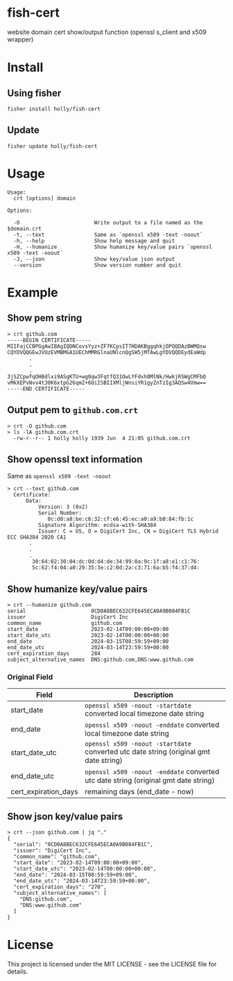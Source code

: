 # fish-cert
website domain cert show/output function (openssl s_client and x509 wrapper)

# Install

## Using fisher

```
fisher install holly/fish-cert
```

## Update

```
fisher update holly/fish-cert
```

# Usage

```
Usage:
  crt [options] domain

Options:

  -O                        Write output to a file named as the $domain.crt
  -t, --text                Same as `openssl x509 -text -noout`
  -h, --help                Show help message and quit
  -H, --humanize            Show humanize key/value pairs `openssl x509 -text -noout`
  -J, --json                Show key/value json output
  --version                 Show version number and quit
```

# Example

## Show pem string

```
> crt github.com
-----BEGIN CERTIFICATE-----
MIIFajCCBPGgAwIBAgIQDNCovsYyz+ZF7KCpsIT7HDAKBggqhkjOPQQDAzBWMQsw
CQYDVQQGEwJVUzEVMBMGA1UEChMMRGlnaUNlcnQgSW5jMTAwLgYDVQQDEydEaWdp
       .
       .
       .
3jSZCpwfqOHBdlxi9ASgKTU+wg0qw3FqtfQ31OwLYFdxh0MlNk/HwkjRSWgCMFbQ
vMkXEPvNvv4t30K6xtpG26qmZ+6OiISBIIXMljWnsiYR1gyZnTzIg3AQSw4Vmw==
-----END CERTIFICATE-----
```

## Output pem to `github.com.crt`

```
> crt -O github.com
> ls -lA github.com.crt
  -rw-r--r-- 1 holly holly 1939 Jun  4 21:05 github.com.crt
```

## Show openssl text information

Same as `openssl x509 -text -noout`

```
> crt --text github.com
  Certificate:
      Data:
          Version: 3 (0x2)
          Serial Number:
             0c:d0:a8:be:c6:32:cf:e6:45:ec:a0:a9:b0:84:fb:1c
          Signature Algorithm: ecdsa-with-SHA384
          Issuer: C = US, O = DigiCert Inc, CN = DigiCert TLS Hybrid ECC SHA384 2020 CA1
       .
       .
       .
        30:64:02:30:04:dc:0d:d4:de:34:99:0a:9c:1f:a8:e1:c1:76:
        5c:62:f4:04:a0:29:35:3e:c2:0d:2a:c3:71:6a:b5:f4:37:d4:
```

## Show humanize key/value pairs

```
> crt --humanize github.com
serial                     0CD0A8BEC632CFE645ECA0A9B084FB1C
issuer                     DigiCert Inc
common_name                github.com
start_date                 2023-02-14T09:00:00+09:00
start_date_utc             2023-02-14T00:00:00+00:00
end_date                   2024-03-15T08:59:59+09:00
end_date_utc               2024-03-14T23:59:59+00:00
cert_expiration_days       284
subject_alternative_names  DNS:github.com,DNS:www.github.com
```

### Original Field

|  Field  |  Description  |
| ---- | ---- |
|  start_date  | `openssl x509 -noout -startdate` converted local timezone date string  |
|  end_date  | `openssl x509 -noout -enddate` converted local timezone date string  |
|  start_date_utc  | `openssl x509 -noout -startdate` converted utc date string (original gmt date string)  |
|  end_date_utc  | `openssl x509 -noout -enddate` converted utc date string (original gmt date string) |
|  cert_expiration_days  |  remaining days (end_date - now)  |

## Show json key/value pairs 

```
> crt --json github.com | jq "."
{
  "serial": "0CD0A8BEC632CFE645ECA0A9B084FB1C",
  "issuer": "DigiCert Inc",
  "common_name": "github.com",
  "start_date": "2023-02-14T09:00:00+09:00",
  "start_date_utc": "2023-02-14T00:00:00+00:00",
  "end_date": "2024-03-15T08:59:59+09:00",
  "end_date_utc": "2024-03-14T23:59:59+00:00",
  "cert_expiration_days": "270",
  "subject_alternative_names": [
    "DNS:github.com",
    "DNS:www.github.com"
  ]
}
```

# License

This project is licensed under the MIT LICENSE - see the LICENSE file for details.

